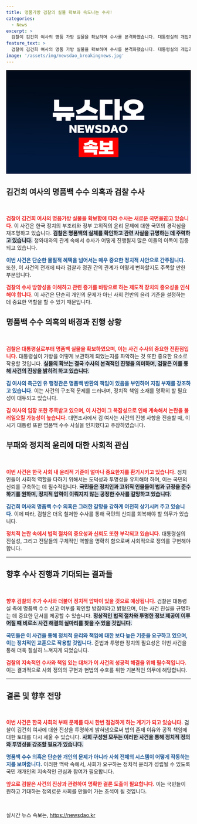 ```yaml
---
title: 명품가방 검찰의 실물 확보와 속도나는 수사!
categories:
  - News
excerpt: >
  검찰이 김건희 여사의 명품 가방 실물을 확보하며 수사를 본격화했습니다. 대통령실의 개입과 수수 사실 통보 시점이 쟁점으로 떠오르면서, 궁금증을 불러일으킬 새로운 국면이 예상됩니다!
feature_text: >
  검찰이 김건희 여사의 명품 가방 실물을 확보하며 수사를 본격화했습니다. 대통령실의 개입과 수수 사실 통보 시점이 쟁점으로 떠오르면서, 궁금증을 불러일으킬 새로운 국면이 예상됩니다!
image: '/assets/img/newsdao_breakingnews.jpg'
---
```


<p><img src="/assets/img/newsdao_breakingnews.jpg" alt="koreaapp 속보" /></p>

<h2 data-ke-size="size26">김건희 여사의 명품백 수수 의혹과 검찰 수사</h2>

<p data-ke-size="size16">&nbsp;</p>

<p><b><span style="color: #ee2323;">검찰이 김건희 여사의 명품가방 실물을 확보함에 따라 수사는 새로운 국면을迎고 있습니다.</span></b> 이 사건은 한국 정치의 부조리와 정부 고위직의 윤리 문제에 대한 국민의 경각심을 재조명하고 있습니다. <b><span style="background-color: #21538527;">검찰은 명품백의 실체를 확인하고 관련 사실을 규명하는 데 주력하고 있습니다.</span></b> 청와대와의 관계 속에서 수사가 어떻게 진행될지 많은 이들의 이목이 집중되고 있습니다. </p>

<p><b><span style="color: #1a5490;">이번 사건은 단순한 물질적 혜택을 넘어서는 매우 중요한 정치적 사안으로 간주됩니다.</span></b> 또한, 이 사건의 전개에 따라 검찰과 정권 간의 관계가 어떻게 변화할지도 주목할 만한 부분입니다. </p>

<p><b><span style="color: #ee2323;">검찰의 수사 방향성을 이해하고 관련 증거를 바탕으로 하는 제도적 장치의 중요성을 인식해야 합니다.</span></b> 이 사건은 단순히 개인의 문제가 아닌 사회 전반의 윤리 기준을 설정하는 데 중요한 역할을 할 수 있기 때문입니다. </p>

<h2 data-ke-size="size26">명품백 수수 의혹의 배경과 진행 상황</h2>

<p data-ke-size="size16">&nbsp;</p>

<p><b><span style="color: #ee2323;">검찰은 대통령실로부터 명품백 실물을 확보하였으며, 이는 사건 수사의 중요한 전환점입니다.</span></b> 대통령실이 가방을 어떻게 보관하게 되었는지를 파악하는 것 또한 중요한 요소로 작용할 것입니다. <b><span style="background-color: #21538527;">실물의 확보는 결국 수사의 본격적인 진행을 의미하며, 검찰은 이를 통해 사건의 진상을 밝히려 하고 있습니다.</span></b> </p>

<p><b><span style="color: #1a5490;">김 여사의 측근인 유 행정관은 명품백 반환의 책임이 있음을 부인하며 지침 부재를 강조하고 있습니다.</span></b> 이는 사건의 구조적 문제를 드러내며, 정치적 책임 소재를 명확히 할 필요성이 대두되고 있습니다. </p>

<p><b><span style="color: #ee2323;">김 여사의 입장 또한 주목받고 있으며, 이 사건이 그 복잡성으로 인해 계속해서 논란을 불러일으킬 가능성이 높습니다.</span></b> 대면조사에서 김 여사는 사건의 진행 사항을 진술할 때, 이 시기 대통령 또한 명품백 수수 사실을 인지했다고 주장하였습니다. </p>

<h2 data-ke-size="size26">부패와 정치적 윤리에 대한 사회적 관심</h2>

<p data-ke-size="size16">&nbsp;</p>

<p><b><span style="color: #ee2323;">이번 사건은 한국 사회 내 윤리적 기준이 얼마나 중요한지를 환기시키고 있습니다.</span></b> 정치인들이 사회적 역할을 다하기 위해서는 도덕성과 투명성을 유지해야 하며, 이는 국민의 신뢰를 구축하는 데 필수적입니다. <b><span style="background-color: #21538527;">국민들은 정치인과 고위직 인물들이 법과 규정을 준수하기를 원하며, 정치적 압력이 이뤄지지 않는 공정한 수사를 갈망하고 있습니다.</span></b> </p>

<p><b><span style="color: #1a5490;">김건희 여사의 명품백 수수 의혹은 그러한 갈망을 강하게 여전히 상기시켜 주고 있습니다.</span></b> 이에 따라, 검찰은 더욱 철저한 수사를 통해 국민의 신뢰를 회복해야 할 의무가 있습니다. </p>

<p><b><span style="color: #ee2323;">정치적 논란 속에서 법적 절차의 중요성과 신뢰도 또한 부각되고 있습니다.</span></b> 대통령실의 진실성, 그리고 전달들의 구체적인 역할을 명확히 함으로써 사회적으로 정의를 구현해야 합니다. </p>

<hr style="height: 2px; border-width: 0; color: gray; background-color: gray;"> 

<h2 data-ke-size="size26">향후 수사 진행과 기대되는 결과들</h2>

<p data-ke-size="size16">&nbsp;</p>

<p><b><span style="color: #ee2323;">향후 검찰의 추가 수사와 더불어 정치적 압박이 있을 것으로 예상됩니다.</span></b> 검찰은 대통령실 측에 명품백 수수 신고 여부를 확인할 방침이라고 밝혔으며, 이는 사건 진실을 규명하는 데 중요한 단서를 제공할 수 있습니다. <b><span style="background-color: #21538527;">정상적인 법적 절차와 투명한 정보 제공이 이루어질 때 비로소 사건 해결의 실마리를 찾을 수 있을 것입니다.</span></b> </p>

<p><b><span style="color: #1a5490;">국민들은 이 사건을 통해 정치적 윤리와 책임에 대한 보다 높은 기준을 요구하고 있으며, 이는 정치적인 교훈으로 작용할 것입니다.</span></b> 준법과 투명한 정치의 필요성은 이번 사건을 통해 더욱 절실히 느껴지게 되었습니다. </p>

<p><b><span style="color: #ee2323;">검찰의 지속적인 수사와 책임 있는 대처가 이 사건의 성공적 해결을 위해 필수적입니다.</span></b> 이는 결과적으로 사회 정의의 구현과 헌법의 수호를 위한 기본적인 의무에 해당합니다. </p>

<hr style="height: 2px; border-width: 0; color: gray; background-color: gray;"> 

<h2 data-ke-size="size26">결론 및 향후 전망</h2>

<p data-ke-size="size16">&nbsp;</p>

<p><b><span style="color: #ee2323;">이번 사건은 한국 사회의 부패 문제를 다시 한번 점검하게 하는 계기가 되고 있습니다.</span></b> 검찰이 김건희 여사에 대한 진상을 투명하게 밝혀냄으로써 법의 존재 이유와 공적 책임에 대한 토대를 다시 세울 수 있습니다. <b><span style="background-color: #21538527;">사회 구성원 모두는 이러한 사건을 통해 정치적 정의와 투명성을 강조할 필요가 있습니다.</span></b> </p>

<p><b><span style="color: #1a5490;">명품백 수수 의혹은 단순한 개인의 문제가 아니라 사회 전체의 시스템이 어떻게 작동하는지를 보여줍니다.</span></b> 이러한 맥락 속에서, 사회가 요구하는 정치적 윤리가 성립될 수 있도록 국민 개개인의 지속적인 관심과 참여가 필요합니다. </p>

<p><b><span style="color: #ee2323;">앞으로 검찰은 사건의 진상과 관련하여 명확한 결론 도출이 필요합니다.</span></b> 이는 국민들이 원하고 기대하는 정의로운 사회를 만들어 가는 초석이 될 것입니다. </p>

<p data-ke-size="size16">&nbsp;</p>
실시간 뉴스 속보는, <a href="https://newsdao.kr" rel="dofollow">https://newsdao.kr</a>


